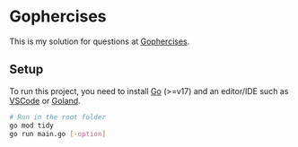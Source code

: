 # Gophercises

This is my solution for questions at [Gophercises](https://gophercises.com).

## Setup

To run this project, you need to install [Go](https://go.dev/doc/install) (>=v17) and an editor/IDE such as [VSCode](https://code.visualstudio.com/download) or [Goland](https://www.jetbrains.com/go/download/).

```bash
# Run in the root folder
go mod tidy
go run main.go [-option]
```
